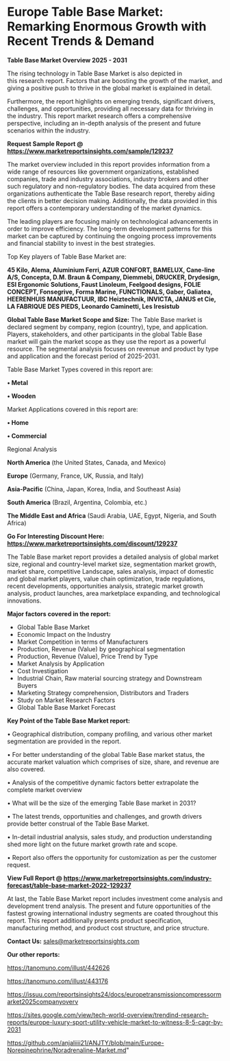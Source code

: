 # Europe Table Base Market: Remarking Enormous Growth with Recent Trends & Demand

<Strong> Table Base Market Overview 2025 - 2031</strong>

The rising technology in Table Base Market is also depicted in this research report. Factors that are boosting the growth of the market, and giving a positive push to thrive in the global market is explained in detail.

Furthermore, the report highlights on emerging trends, significant drivers, challenges, and opportunities, providing all necessary data for thriving in the industry. This report market research offers a comprehensive perspective, including an in-depth analysis of the present and future scenarios within the industry.

<strong>Request Sample Report @ <a href=https://www.marketreportsinsights.com/sample/129237>https://www.marketreportsinsights.com/sample/129237</a></strong>

The market overview included in this report provides information from a wide range of resources like government organizations, established companies, trade and industry associations, industry brokers and other such regulatory and non-regulatory bodies. The data acquired from these organizations authenticate the Table Base research report, thereby aiding the clients in better decision making. Additionally, the data provided in this report offers a contemporary understanding of the market dynamics.

The leading players are focusing mainly on technological advancements in order to improve efficiency. The long-term development patterns for this market can be captured by continuing the ongoing process improvements and financial stability to invest in the best strategies.

Top Key players of Table Base Market are:

<strong>45 Kilo, Alema, Aluminium Ferri, AZUR CONFORT, BAMELUX, Cane-line A/S, Concepta, D.M. Braun & Company, Diemmebi, DRUCKER, Drydesign, ESI Ergonomic Solutions, Faust Linoleum, Feelgood designs, FOLIE CONCEPT, Fonsegrive, Forma Marine, FUNCTIONALS, Gaber, Galiatea, HEERENHUIS MANUFACTUUR, IBC Heiztechnik, INVICTA, JANUS et Cie, LA FABRIQUE DES PIEDS, Leonardo Caminetti, Les Iresistub</strong>

<strong><b>Global Table Base Market Scope and Size:</b></strong>
The Table Base market is declared segment by company, region (country), type, and application. Players, stakeholders, and other participants in the global Table Base market will gain the market scope as they use the report as a powerful resource. The segmental analysis focuses on revenue and product by type and application and the forecast period of 2025-2031.

Table Base Market Types covered in this report are:

<strong>• Metal

• Wooden</strong>

Market Applications covered in this report are:

<strong>• Home

• Commercial</strong> 

Regional Analysis

<strong>North America</strong> (the United States, Canada, and Mexico)

<strong>Europe</strong> (Germany, France, UK, Russia, and Italy)

<strong>Asia-Pacific</strong> (China, Japan, Korea, India, and Southeast Asia)

<strong>South America</strong> (Brazil, Argentina, Colombia, etc.)

<strong>The Middle East and Africa</strong> (Saudi Arabia, UAE, Egypt, Nigeria, and South Africa)

<strong>Go For Interesting Discount Here: <a href=https://www.marketreportsinsights.com/discount/129237>https://www.marketreportsinsights.com/discount/129237</a></strong>

The Table Base market report provides a detailed analysis of global market size, regional and country-level market size, segmentation market growth, market share, competitive Landscape, sales analysis, impact of domestic and global market players, value chain optimization, trade regulations, recent developments, opportunities analysis, strategic market growth analysis, product launches, area marketplace expanding, and technological innovations.

<strong><b>Major factors covered in the report:</b></strong>
<ul>
  <li>Global Table Base Market </li>
  <li>Economic Impact on the Industry</li>
  <li>Market Competition in terms of Manufacturers</li>
  <li>Production, Revenue (Value) by geographical segmentation</li>
  <li>Production, Revenue (Value), Price Trend by Type</li>
  <li>Market Analysis by Application</li>
  <li>Cost Investigation</li>
  <li>Industrial Chain, Raw material sourcing strategy and Downstream Buyers</li>
  <li>Marketing Strategy comprehension, Distributors and Traders</li>
  <li>Study on Market Research Factors</li>
  <li>Global Table Base Market Forecast</li>
</ul>

<strong><b>Key Point of the Table Base Market report:</b></strong>

• Geographical distribution, company profiling, and various other market segmentation are provided in the report.

• For better understanding of the global Table Base market status, the accurate market valuation which comprises of size, share, and revenue are also covered.

• Analysis of the competitive dynamic factors better extrapolate the complete market overview

• What will be the size of the emerging Table Base market in 2031?

• The latest trends, opportunities and challenges, and growth drivers provide better construal of the Table Base Market.

• In-detail industrial analysis, sales study, and production understanding shed more light on the future market growth rate and scope.

• Report also offers the opportunity for customization as per the customer request.

<strong><b>View Full Report @ <a href=https://www.marketreportsinsights.com/industry-forecast/table-base-market-2022-129237>https://www.marketreportsinsights.com/industry-forecast/table-base-market-2022-129237</a></b></strong>


At last, the Table Base Market report includes investment come analysis and development trend analysis. The present and future opportunities of the fastest growing international industry segments are coated throughout this report. This report additionally presents product specification, manufacturing method, and product cost structure, and price structure.

<strong>Contact Us:</strong>
sales@marketreportsinsights.com

<strong>Our other reports:</strong>

<a href=https://tanomuno.com/illust/442626>https://tanomuno.com/illust/442626</a>

<a href=https://tanomuno.com/illust/443176>https://tanomuno.com/illust/443176</a>

<a href=https://issuu.com/reportsinsights24/docs/europetransmissioncompressormarket2025companyoverv>https://issuu.com/reportsinsights24/docs/europetransmissioncompressormarket2025companyoverv</a>

<a href=https://sites.google.com/view/tech-world-overview/trendind-research-reports/europe-luxury-sport-utility-vehicle-market-to-witness-8-5-cagr-by-2031>https://sites.google.com/view/tech-world-overview/trendind-research-reports/europe-luxury-sport-utility-vehicle-market-to-witness-8-5-cagr-by-2031</a>

<a href=https://github.com/anjaliiii21/ANJTY/blob/main/Europe-Norepinephrine/Noradrenaline-Market.md>https://github.com/anjaliiii21/ANJTY/blob/main/Europe-Norepinephrine/Noradrenaline-Market.md</a>"
